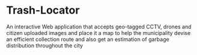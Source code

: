 # Trash-Locator
An interactive Web application that accepts geo-tagged CCTV, drones and citizen uploaded images and place it a map to help the municipality devise an efficient collection route and also get an estimation of garbage distribution throughout the city
